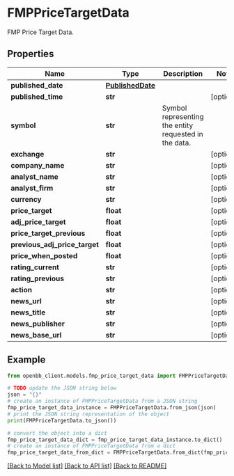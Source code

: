 # FMPPriceTargetData

FMP Price Target Data.

## Properties

Name | Type | Description | Notes
------------ | ------------- | ------------- | -------------
**published_date** | [**PublishedDate**](PublishedDate.md) |  | 
**published_time** | **str** |  | [optional] 
**symbol** | **str** | Symbol representing the entity requested in the data. | 
**exchange** | **str** |  | [optional] 
**company_name** | **str** |  | [optional] 
**analyst_name** | **str** |  | [optional] 
**analyst_firm** | **str** |  | [optional] 
**currency** | **str** |  | [optional] 
**price_target** | **float** |  | [optional] 
**adj_price_target** | **float** |  | [optional] 
**price_target_previous** | **float** |  | [optional] 
**previous_adj_price_target** | **float** |  | [optional] 
**price_when_posted** | **float** |  | [optional] 
**rating_current** | **str** |  | [optional] 
**rating_previous** | **str** |  | [optional] 
**action** | **str** |  | [optional] 
**news_url** | **str** |  | [optional] 
**news_title** | **str** |  | [optional] 
**news_publisher** | **str** |  | [optional] 
**news_base_url** | **str** |  | [optional] 

## Example

```python
from openbb_client.models.fmp_price_target_data import FMPPriceTargetData

# TODO update the JSON string below
json = "{}"
# create an instance of FMPPriceTargetData from a JSON string
fmp_price_target_data_instance = FMPPriceTargetData.from_json(json)
# print the JSON string representation of the object
print(FMPPriceTargetData.to_json())

# convert the object into a dict
fmp_price_target_data_dict = fmp_price_target_data_instance.to_dict()
# create an instance of FMPPriceTargetData from a dict
fmp_price_target_data_from_dict = FMPPriceTargetData.from_dict(fmp_price_target_data_dict)
```
[[Back to Model list]](../README.md#documentation-for-models) [[Back to API list]](../README.md#documentation-for-api-endpoints) [[Back to README]](../README.md)


